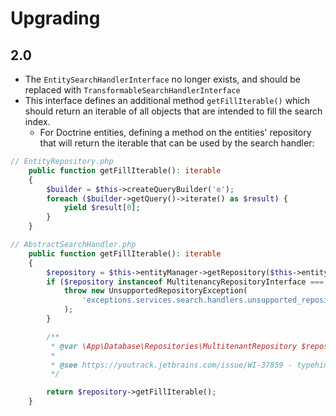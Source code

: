 # Upgrading

## 2.0

- The `EntitySearchHandlerInterface` no longer exists, and should be replaced with `TransformableSearchHandlerInterface`
- This interface defines an additional method `getFillIterable()` which should return an iterable of all objects that are intended to fill the search index.
  - For Doctrine entities, defining a method on the entities' repository that will return the iterable that can be used by the search handler:
  
```php
// EntityRepository.php
    public function getFillIterable(): iterable
    {
        $builder = $this->createQueryBuilder('e');
        foreach ($builder->getQuery()->iterate() as $result) {
            yield $result[0];
        }
    }

// AbstractSearchHandler.php
    public function getFillIterable(): iterable
    {
        $repository = $this->entityManager->getRepository($this->entityClass);
        if ($repository instanceof MultitenancyRepositoryInterface === false) {
            throw new UnsupportedRepositoryException(
                'exceptions.services.search.handlers.unsupported_repository'
            );
        }

        /**
         * @var \App\Database\Repositories\MultitenantRepository $repository
         *
         * @see https://youtrack.jetbrains.com/issue/WI-37859 - typehint required until PhpStorm recognises === check
         */

        return $repository->getFillIterable();
    }
```
